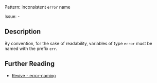 Pattern: Inconsistent `error` name

Issue: -

## Description

By convention, for the sake of readability, variables of type `error` must be named with the prefix `err`.

## Further Reading

* [Revive - error-naming](https://revive.run/r#error-naming)